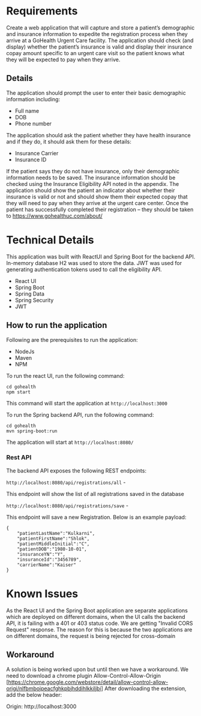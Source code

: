 # Requirements
Create a web application that will capture and store a patient’s demographic and insurance information
to expedite the registration process when they arrive at a GoHealth Urgent Care facility. The application
should check (and display) whether the patient’s insurance is valid and display their insurance copay
amount specific to an urgent care visit so the patient knows what they will be expected to pay when
they arrive.

## Details
The application should prompt the user to enter their basic demographic information including:
- Full name
- DOB
- Phone number

The application should ask the patient whether they have health insurance and if they do, it should ask
them for these details:
- Insurance Carrier
- Insurance ID

If the patient says they do not have insurance, only their demographic information needs to be saved.
The insurance information should be checked using the Insurance Eligibility API noted in the appendix.
The application should show the patient an indicator about whether their insurance is valid or not and
should show them their expected copay that they will need to pay when they arrive at the urgent care
center.
Once the patient has successfully completed their registration – they should be taken to
https://www.gohealthuc.com/about/

# Technical Details
This application was built with ReactUI and Spring Boot for the backend API.
In-memory database H2 was used to store the data. JWT was used for generating
authentication tokens used to call the eligibility API. 

- React UI
- Spring Boot
- Spring Data
- Spring Security
- JWT

## How to run the application
Following are the prerequisites to run the application:

- NodeJs
- Maven
- NPM

To run the react UI, run the following command:

```
cd gohealth
npm start
```

This command will start the application at `http://localhost:3000`

To run the Spring backend API, run the following command:

```
cd gohealth
mvn spring-boot:run
```
The application will start at `http://localhost:8080/`

### Rest API
The backend API exposes the following REST endpoints:

`http://localhost:8080/api/registrations/all` - 

This endpoint will show the list of all registrations saved in the database


`http://localhost:8080/api/registrations/save` - 

This endpoint will save a new Registration. Below is an example payload:

```
{
	"patientLastName":"Kulkarni",
	"patientFirstName":"Shlok",
	"patientMiddleInitial":"C",
	"patientDOB":"1980-10-01",
	"insuranceYN":"Y",
	"insuranceId":"3456789",
	"carrierName":"Kaiser"
}
```

# Known Issues
As the React UI and the Spring Boot application are separate applications which are deployed on different domains,
when the UI calls the backend API, it is failing with a 401 or 403 status code. We are getting "Invalid CORS Request" 
response. The reason for this is because the two applications are on different domains, the request is being rejected 
for cross-domain
 
## Workaround
A solution is being worked upon but until then we have a workaround. We need to download a chrome plugin Allow-Control-Allow-Origin [https://chrome.google.com/webstore/detail/allow-control-allow-origi/nlfbmbojpeacfghkpbjhddihlkkiljbi]
After downloading the extension, add the below header:

Origin: http://localhost:3000

